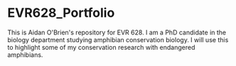 # EVR628_Portfolio
This is Aidan O'Brien's repository for EVR 628.
I am a PhD candidate in the biology department studying amphibian conservation biology.
I will use this to highlight some of my conservation research with endangered amphibians.

